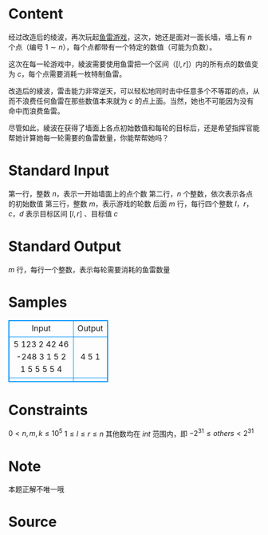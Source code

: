 
# Content

经过改造后的绫波，再次玩起[鱼雷游戏](https://acm.uestc.edu.cn/contest/83/problem/H)，这次，她还是面对一面长墙，墙上有 $n$ 个点（编号 $1\sim n$），每个点都带有一个特定的数值（可能为负数）。

这次在每一轮游戏中，綾波需要使用鱼雷把一个区间（$[l,r]$）内的所有点的数值变为 $c$，每个点需要消耗一枚特制鱼雷。

改造后的綾波，雷击能力非常逆天，可以轻松地同时击中任意多个不等距的点，从而不浪费任何鱼雷在那些数值本来就为 $c$ 的点上面。当然，她也不可能因为没有命中而浪费鱼雷。

尽管如此，綾波在获得了墙面上各点初始数值和每轮的目标后，还是希望指挥官能帮她计算她每一轮需要的鱼雷数量，你能帮帮她吗？

# Standard Input

第一行，整数 $n$，表示一开始墙面上的点个数
第二行，$n$ 个整数，依次表示各点的初始数值
第三行，整数 $m$，表示游戏的轮数
后面 $m$ 行，每行四个整数 $l$，$r$，$c$，$d$ 表示目标区间 $[l,r]$ 、目标值 $c$

# Standard Output

$m$ 行，每行一个整数，表示每轮需要消耗的鱼雷数量

# Samples

<style>
        table,table tr th, table tr td { border:1px solid #0094ff; }
        table { width: 200px; min-height: 25px; line-height: 25px; text-align: center; border-collapse: collapse;}   
    </style>
<table>
	<tr>
		<td>Input</td>
		<td>Output</td>
	</tr>
<tr><td>5
123 2 42 46 -248
3
1 5 2
1 5 5
5 5 4</td><td>4
5
1</td></tr><tr><td></td><td></td></tr></table>


# Constraints

$0<n,m,k\leq 10^5$
$1\leq l\le r \leq n$
其他数均在 $int$ 范围内，即 $-2^{31}\leq others < 2^{31}$

# Note

本题正解不唯一哦

# Source


